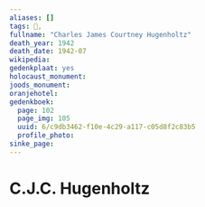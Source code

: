 ```yaml
---
aliases: []
tags: 👤, 
fullname: "Charles James Courtney Hugenholtz"
death_year: 1942
death_date: 1942-07
wikipedia:
gedenkplaat: yes
holocaust_monument:
joods_monument:
oranjehotel:
gedenkboek:
  page: 102
  page_img: 105
  uuid: 6/c9db3462-f10e-4c29-a117-c05d8f2c83b5
  profile_photo: 
sinke_page:
---
```


# C.J.C. Hugenholtz